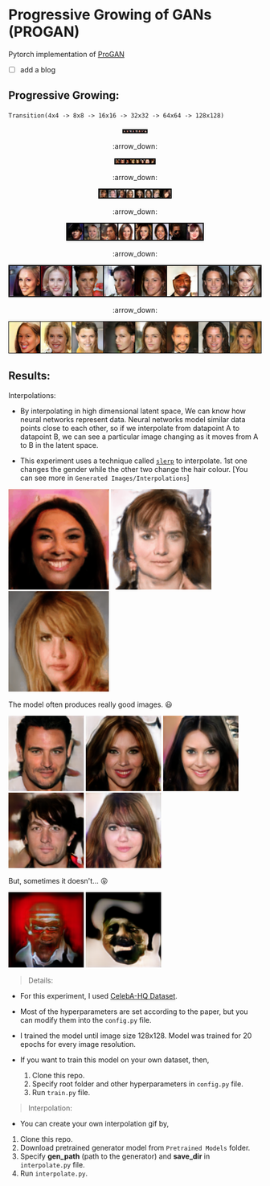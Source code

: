 # Progressive Growing of GANs (PROGAN)

Pytorch implementation of [ProGAN](https://arxiv.org/abs/1710.10196)

- [ ] add a blog 

## Progressive Growing: 
`Transition(4x4 -> 8x8 -> 16x16 -> 32x32 -> 64x64 -> 128x128)`
<p align = 'center'>
    <img src="https://github.com/Vrushank264/GANs-PyTorch/blob/main/ProGAN/Progressive%20Growing/Training/4x4.png">
</p>
<p align = 'center'>
    :arrow_down:
</p>
<p align = 'center'>
    <img src="https://github.com/Vrushank264/GANs-PyTorch/blob/main/ProGAN/Progressive%20Growing/Training/8x8.png">
</p>
<p align = 'center'>
    :arrow_down:
</p>
<p align = 'center'>
    <img src="https://github.com/Vrushank264/GANs-PyTorch/blob/main/ProGAN/Progressive%20Growing/Training/16x16.png">
</p>
<p align = 'center'>
    :arrow_down:
</p>
<p align = 'center'>
    <img src="https://github.com/Vrushank264/GANs-PyTorch/blob/main/ProGAN/Progressive%20Growing/Training/32x32.png">
</p>
<p align = 'center'>
    :arrow_down:
</p>
<p align = 'center'>
    <img src="https://github.com/Vrushank264/GANs-PyTorch/blob/main/ProGAN/Progressive%20Growing/Training/64x64.png">
</p>
<p align = 'center'>
    :arrow_down:
</p>
<p align = 'center'>
    <img src="https://github.com/Vrushank264/GANs-PyTorch/blob/main/ProGAN/Progressive%20Growing/Training/128x128.png">
</p>


## Results:

Interpolations:
- By interpolating in high dimensional latent space, We can know how neural networks represent data. Neural networks model similar data points close to each other, so if we interpolate from datapoint A to datapoint B, we can see a particular image changing as it moves from A to B in the latent space.

- This experiment uses a technique called [`slerp`](https://arxiv.org/pdf/1609.04468.pdf) to interpolate.
1st one changes the gender while the other two change the hair colour. [You can see more in `Generated Images/Interpolations`]

<p float="left">
  <img src="https://github.com/Vrushank264/GANs-PyTorch/blob/main/ProGAN/Generated%20Images/Interpolations/interpolation_woman2man.gif" width="200" />
  <img src="https://github.com/Vrushank264/GANs-PyTorch/blob/main/ProGAN/Generated%20Images/Interpolations/interpolation_brown2blone.gif" width="200" /> 
  <img src="https://github.com/Vrushank264/GANs-PyTorch/blob/main/ProGAN/Generated%20Images/Interpolations/interpolation_blonde2brown.gif" width="200" />
</p>

The model often produces really good images. :smiley:
<p float="left">
  <img src="https://github.com/Vrushank264/GANs-PyTorch/blob/main/ProGAN/Generated%20Images/img1.png" width="150" />
  <img src="https://github.com/Vrushank264/GANs-PyTorch/blob/main/ProGAN/Generated%20Images/img4.png" width="150" /> 
  <img src="https://github.com/Vrushank264/GANs-PyTorch/blob/main/ProGAN/Generated%20Images/img3.png" width="150" />
  <img src="https://github.com/Vrushank264/GANs-PyTorch/blob/main/ProGAN/Generated%20Images/img6.png" width="150" />
  <img src="https://github.com/Vrushank264/GANs-PyTorch/blob/main/ProGAN/Generated%20Images/img7.png" width="150" />  
</p>


But, sometimes it doesn't... :stuck_out_tongue_closed_eyes:
<p float="left">
  <img src="https://github.com/Vrushank264/GANs-PyTorch/blob/main/ProGAN/Generated%20Images/img2.png" width="150" />
  <img src="https://github.com/Vrushank264/GANs-PyTorch/blob/main/ProGAN/Generated%20Images/img5.png" width="150" /> 
</p>

> Details:

- For this experiment, I used [CelebA-HQ Dataset](https://www.kaggle.com/lamsimon/celebahq).
- Most of the hyperparameters are set according to the paper, but you can modify them into the `config.py` file.
- I trained the model until image size 128x128. Model was trained for 20 epochs for every image resolution.

- If you want to train this model on your own dataset, then,
    1. Clone this repo. 
    2. Specify root folder and other hyperparameters in `config.py` file.
    3. Run `train.py` file.

> Interpolation:

- You can create your own interpolation gif by,
1) Clone this repo.
2) Download pretrained generator model from `Pretrained Models` folder.
3) Specify **gen_path** (path to the generator) and **save_dir** in `interpolate.py` file.
4) Run `interpolate.py`.

